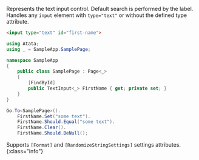 Represents the text input control. Default search is performed by the label. Handles any `input` element with `type="text"` or without the defined type attribute.

```html
<input type="text" id="first-name">
```
```cs
using Atata;
using _ = SampleApp.SamplePage;

namespace SampleApp
{
    public class SamplePage : Page<_>
    {
        [FindById]
        public TextInput<_> FirstName { get; private set; }
    }
}
```
```cs
Go.To<SamplePage>().
    FirstName.Set("some text").
    FirstName.Should.Equal("some text").
    FirstName.Clear().
    FirstName.Should.BeNull();
```

Supports `[Format]` and `[RandomizeStringSettings]` settings attributes.
{:class="info"}